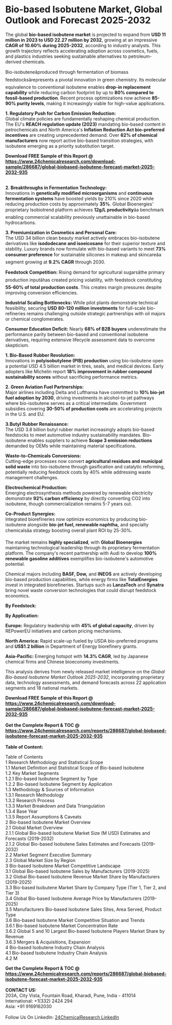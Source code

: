 <h1>Bio-based Isobutene Market, Global Outlook and Forecast 2025-2032</h1><p>The global <strong>bio-based isobutene market</strong> is projected to expand from <strong>USD 11 million in 2023 to USD 22.27 million by 2032</strong>, growing at an impressive <strong>CAGR of 10.60% during 2025-2032</strong>, according to industry analysts. This growth trajectory reflects accelerating adoption across cosmetics, fuels, and plastics industries seeking sustainable alternatives to petroleum-derived chemicals.</p><p>Bio-isobuteneâproduced through fermentation of biomass feedstocksârepresents a pivotal innovation in green chemistry. Its molecular equivalence to conventional isobutene enables <strong>drop-in replacement capability</strong> while reducing carbon footprint by up to <strong>80% compared to fossil-based production</strong>. Recent process optimizations now achieve <strong>85-90% purity levels</strong>, making it increasingly viable for high-value applications.</p><p><strong>1. Regulatory Push for Carbon Emission Reduction:</strong><br>
Global climate policies are fundamentally reshaping chemical production. The EU's <strong>REACH regulation update (2023)</strong> mandating bio-based content in petrochemicals and North America's <strong>Inflation Reduction Act bio-preferred incentives</strong> are creating unprecedented demand. Over <strong>62% of chemical manufacturers</strong> now report active bio-based transition strategies, with isobutene emerging as a priority substitution target.</p><div><b>Download FREE Sample of this Report @ 
            <a href="https://www.24chemicalresearch.com/download-sample/286687/global-biobased-isobutene-forecast-market-2025-2032-935">
            https://www.24chemicalresearch.com/download-sample/286687/global-biobased-isobutene-forecast-market-2025-2032-935</a></b></div><br><p><strong>2. Breakthroughs in Fermentation Technology:</strong><br>
Innovations in <strong>genetically modified microorganisms</strong> and <strong>continuous fermentation systems</strong> have boosted yields by 210% since 2020 while reducing production costs by approximately <strong>35%</strong>. Global Bioenergies' proprietary Isobiotrend platform achieves <strong>12g/L productivity</strong>âa benchmark enabling commercial scalability previously unattainable in bio-based hydrocarbons.</p><p><strong>3. Premiumization in Cosmetics and Personal Care:</strong><br>
The USD 34 billion clean beauty market actively embraces bio-isobutene derivatives like <strong>isododecane and isoeicosane</strong> for their superior texture and stability. Luxury brands now formulate with bio-based variants to meet <strong>73% consumer preference</strong> for sustainable silicones in makeup and skincareâa segment growing at <strong>9.2% CAGR</strong> through 2030.</p><p><strong>Feedstock Competition:</strong> Rising demand for agricultural sugarsâthe primary production inputâhas created pricing volatility, with feedstock constituting <strong>55-60% of total production costs</strong>. This creates margin pressures despite improving conversion efficiencies.</p><p><strong>Industrial Scaling Bottlenecks:</strong> While pilot plants demonstrate technical feasibility, securing <strong>USD 80-120 million investments</strong> for full-scale bio-refineries remains challenging outside strategic partnerships with oil majors or chemical conglomerates.</p><p><strong>Consumer Education Deficit:</strong> Nearly <strong>68% of B2B buyers</strong> underestimate the performance parity between bio-based and conventional isobutene derivatives, requiring extensive lifecycle assessment data to overcome skepticism.</p><p><strong>1. Bio-Based Rubber Revolution:</strong><br>
Innovations in <strong>polyisobutylene (PIB) production</strong> using bio-isobutene open a potential USD 4.5 billion market in tires, seals, and medical devices. Early adopters like Michelin report <strong>18% improvement in rubber compound sustainability scores</strong> without sacrificing performance metrics.</p><p><strong>2. Green Aviation Fuel Partnerships:</strong><br>
Major airlines including Delta and Lufthansa have committed to <strong>10% bio-jet fuel adoption by 2030</strong>, driving investments in alcohol-to-jet pathways where bio-isobutene serves as a critical intermediate. Government subsidies covering <strong>30-50% of production costs</strong> are accelerating projects in the U.S. and EU.</p><p><strong>3.Butyl Rubber Renaissance:</strong><br>
The USD 3.8 billion butyl rubber market increasingly adopts bio-based feedstocks to meet automotive industry sustainability mandates. Bio-isobutene enables suppliers to achieve <strong>Scope 3 emission reductions</strong> demanded by OEMs while maintaining material specifications.</p><p><strong>Waste-to-Chemicals Conversions:</strong><br>
    Cutting-edge processes now convert <strong>agricultural residues and municipal solid waste</strong> into bio-isobutene through gasification and catalytic reforming, potentially reducing feedstock costs by 40% while addressing waste management challenges.</p><p><strong>Electrochemical Production:</strong><br>
    Emerging electrosynthesis methods powered by renewable electricity demonstrate <strong>92% carbon efficiency</strong> by directly converting CO2 into isobutene, though commercialization remains 5-7 years out.</p><p><strong>Co-Product Synergies:</strong><br>
    Integrated biorefineries now optimize economics by producing bio-isobutene alongside <strong>bio-jet fuel, renewable naphtha,</strong> and specialty chemicalsâa strategy boosting overall plant ROI by 25-30%.</p><p>The market remains <strong>highly specialized</strong>, with <strong>Global Bioenergies</strong> maintaining technological leadership through its proprietary fermentation platform. The company's recent partnership with Audi to develop <strong>100% renewable gasoline additives</strong> exemplifies bio-isobutene's automotive potential.</p><p>Chemical majors including <strong>BASF, Dow,</strong> and <strong>INEOS</strong> are actively developing bio-based production capabilities, while energy firms like <strong>TotalEnergies</strong> invest in integrated biorefineries. Startups such as <strong>LanzaTech</strong> and <strong>Synatra</strong> bring novel waste conversion technologies that could disrupt feedstock economics.</p><p><strong>By Feedstock:</strong></p><p><strong>By Application:</strong></p><p><strong>Europe:</strong> Regulatory leadership with <strong>45% of global capacity</strong>, driven by REPowerEU initiatives and carbon pricing mechanisms.</p><p><strong>North America:</strong> Rapid scale-up fueled by USDA bio-preferred programs and <strong>US$1.2 billion</strong> in Department of Energy biorefinery grants.</p><p><strong>Asia-Pacific:</strong> Emerging hotspot with <strong>14.3% CAGR</strong>, led by Japanese chemical firms and Chinese bioeconomy investments.</p><p>This analysis derives from newly released market intelligence on the <em>Global Bio-based Isobutene Market Outlook 2025-2032</em>, incorporating proprietary data, technology assessments, and demand forecasts across 22 application segments and 18 national markets.</p><div><b>Download FREE Sample of this Report @ 
            <a href="https://www.24chemicalresearch.com/download-sample/286687/global-biobased-isobutene-forecast-market-2025-2032-935">
            https://www.24chemicalresearch.com/download-sample/286687/global-biobased-isobutene-forecast-market-2025-2032-935</a></b></div><br><div><b>Get the Complete Report & TOC @ 
            <a href="https://www.24chemicalresearch.com/reports/286687/global-biobased-isobutene-forecast-market-2025-2032-935">
            https://www.24chemicalresearch.com/reports/286687/global-biobased-isobutene-forecast-market-2025-2032-935</a></b></div><br>
            <b>Table of Content:</b><p>Table of Contents<br />
1 Research Methodology and Statistical Scope<br />
1.1 Market Definition and Statistical Scope of Bio-based Isobutene<br />
1.2 Key Market Segments<br />
1.2.1 Bio-based Isobutene Segment by Type<br />
1.2.2 Bio-based Isobutene Segment by Application<br />
1.3 Methodology & Sources of Information<br />
1.3.1 Research Methodology<br />
1.3.2 Research Process<br />
1.3.3 Market Breakdown and Data Triangulation<br />
1.3.4 Base Year<br />
1.3.5 Report Assumptions & Caveats<br />
2 Bio-based Isobutene Market Overview<br />
2.1 Global Market Overview<br />
2.1.1 Global Bio-based Isobutene Market Size (M USD) Estimates and Forecasts (2019-2032)<br />
2.1.2 Global Bio-based Isobutene Sales Estimates and Forecasts (2019-2032)<br />
2.2 Market Segment Executive Summary<br />
2.3 Global Market Size by Region<br />
3 Bio-based Isobutene Market Competitive Landscape<br />
3.1 Global Bio-based Isobutene Sales by Manufacturers (2019-2025)<br />
3.2 Global Bio-based Isobutene Revenue Market Share by Manufacturers (2019-2025)<br />
3.3 Bio-based Isobutene Market Share by Company Type (Tier 1, Tier 2, and Tier 3)<br />
3.4 Global Bio-based Isobutene Average Price by Manufacturers (2019-2025)<br />
3.5 Manufacturers Bio-based Isobutene Sales Sites, Area Served, Product Type<br />
3.6 Bio-based Isobutene Market Competitive Situation and Trends<br />
3.6.1 Bio-based Isobutene Market Concentration Rate<br />
3.6.2 Global 5 and 10 Largest Bio-based Isobutene Players Market Share by Revenue<br />
3.6.3 Mergers & Acquisitions, Expansion<br />
4 Bio-based Isobutene Industry Chain Analysis<br />
4.1 Bio-based Isobutene Industry Chain Analysis<br />
4.2 M</p><div><b>Get the Complete Report & TOC @ 
            <a href="https://www.24chemicalresearch.com/reports/286687/global-biobased-isobutene-forecast-market-2025-2032-935">
            https://www.24chemicalresearch.com/reports/286687/global-biobased-isobutene-forecast-market-2025-2032-935</a></b></div><br><b>CONTACT US:</b><br>
            203A, City Vista, Fountain Road, Kharadi, Pune, India - 411014<br>
            International: +1(332) 2424 294<br>
            Asia: +91 9169162030 <br><br>
            Follow Us On LinkedIn: <a href="https://www.linkedin.com/company/24chemicalresearch/">24ChemicalResearch LinkedIn</a>